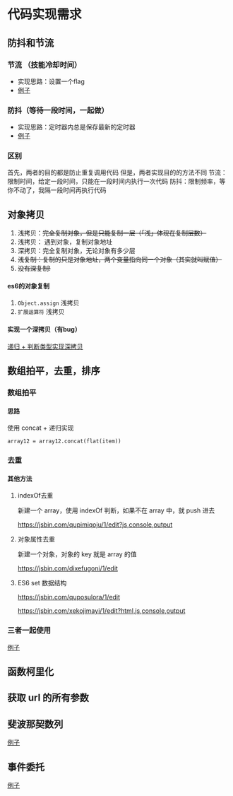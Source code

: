 # 代码实现需求



## 防抖和节流
### 节流 （技能冷却时间）
  - 实现思路：设置一个flag
  - [例子](https://jsbin.com/giralanuki/1/edit?html,js,console,output)
### 防抖（等待一段时间，一起做）
 - 实现思路：定时器内总是保存最新的定时器
 - [例子](https://jsbin.com/behunokime/edit?html,js,output)
### 区别

  首先，两者的目的都是防止重复调用代码
  但是，两者实现目的的方法不同
  节流：限制时间，给定一段时间，只能在一段时间内执行一次代码
  防抖：限制频率，等你不动了，我隔一段时间再执行代码







## 对象拷贝

  1. 浅拷贝：~~完全复制对象，但是只能复制一层（「浅」体现在复制层数）~~
  1. 浅拷贝： 遇到对象，复制对象地址
  2. 深拷贝：完全复制对象，无论对象有多少层
  3. ~~浅复制：复制的只是对象地址，两个变量指向同一个对象（其实就叫赋值）~~
  4. ~~没有深复制!~~

#### es6的对象复制
1. `Object.assign` 浅拷贝
2. `扩展运算符` 浅拷贝

#### 实现一个深拷贝（有bug）
[递归 + 判断类型实现深拷贝](https://jsbin.com/xodinizazu/1/edit?js,console,output)







## 数组拍平，去重，排序

### 数组拍平

#### 思路

使用 concat + 递归实现

`array12 = array12.concat(flat(item))`

### 去重

#### 其他方法

1. indexOf去重

   新建一个 array，使用 indexOf 判断，如果不在 array 中，就 push 进去

   https://jsbin.com/qupimiqoju/1/edit?js,console,output

2. 对象属性去重

   新建一个对象，对象的 key 就是 array 的值

   https://jsbin.com/dixefugoni/1/edit

3. ES6 set 数据结构

   https://jsbin.com/quposulora/1/edit

   https://jsbin.com/xekojimayi/1/edit?html,js,console,output



### 三者一起使用

[例子](https://jsbin.com/nuyeficaba/1/edit)

## 函数柯里化



## 获取 url 的所有参数



## 斐波那契数列

[例子](https://jsbin.com/solehacopo/1/edit?js,console,output)



## 事件委托
[例子](https://jsbin.com/peditemope/1/edit?html,js,console,output)